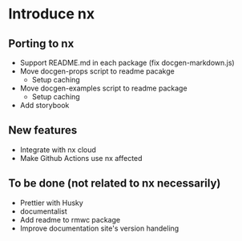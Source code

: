 # Introduce nx

## Porting to nx

- Support README.md in each package (fix docgen-markdown.js)
- Move docgen-props script to readme pacakge
  - Setup caching
- Move docgen-examples script to readme package
  - Setup caching
- Add storybook

## New features

- Integrate with nx cloud
- Make Github Actions use nx affected

## To be done (not related to nx necessarily)

- Prettier with Husky
- documentalist
- Add readme to rmwc package
- Improve documentation site's version handeling
